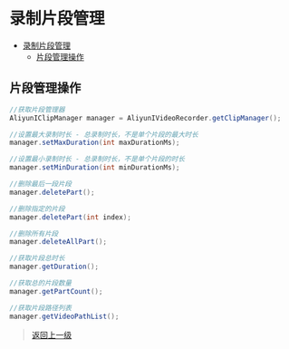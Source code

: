 # 录制片段管理

- [录制片段管理](#录制片段管理)
  - [片段管理操作](#片段管理操作)

## 片段管理操作

```Java
//获取片段管理器
AliyunIClipManager manager = AliyunIVideoRecorder.getClipManager();

//设置最大录制时长 - 总录制时长，不是单个片段的最大时长
manager.setMaxDuration(int maxDurationMs);

//设置最小录制时长 - 总录制时长，不是单个片段的时长
manager.setMinDuration(int minDurationMs);

//删除最后一段片段
manager.deletePart();

//删除指定的片段
manager.deletePart(int index);

//删除所有片段
manager.deleteAllPart();

//获取片段总时长
manager.getDuration();

//获取总的片段数量
manager.getPartCount();

//获取片段路径列表
manager.getVideoPathList();
```
>[返回上一级](README.md)